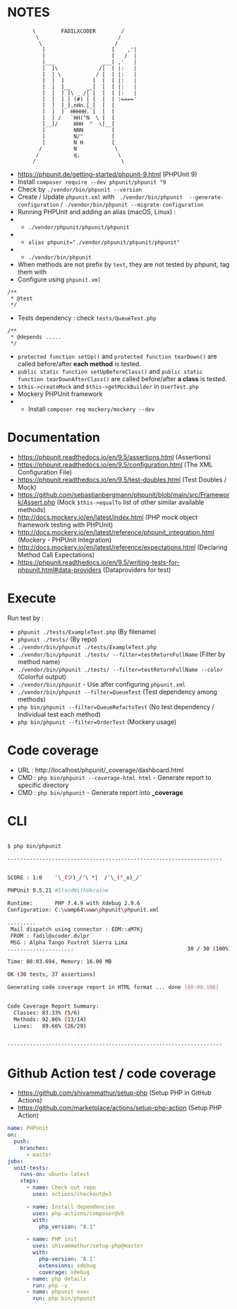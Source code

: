 # NOTES

```
        \        FADILXCODER        /
         \                         /
          \                       /
           ]                     [    ,'|
           ]                     [   /  |
           ]___               ___[ ,'   |
           ]  ]\             /[  [ |:   |
           ]  ] \           / [  [ |:   |
           ]  ]  ]         [  [  [ |:   |
           ]  ]  ]__     __[  [  [ |:   |
           ]  ]  ] ]\ _ /[ [  [  [ |:   |
           ]  ]  ] ] (#) [ [  [  [ :===='
           ]  ]  ]_].nHn.[_[  [  [
           ]  ]  ]  HHHHH. [  [  [
           ]  ] /   `HH("N  \ [  [
           ]__]/     HHH  "  \[__[
           ]         NNN         [
           ]         N/"         [
           ]         N H         [
          /          N            \
         /           q,            \
        /                           \
```


- https://phpunit.de/getting-started/phpunit-9.html (PHPUnit 9)
- Install `composer require --dev phpunit/phpunit ^9`
- Check by `./vendor/bin/phpunit --version`
- Create / Update `phpunit.xml` with ` ./vendor/bin/phpunit  --generate-configuration` / `./vendor/bin/phpunit --migrate-configuration`
- Running PHPUnit and adding an alias (macOS, Linux) :
- - `./vendor/phpunit/phpunit/phpunit`
- - `alias phpunit="./vendor/phpunit/phpunit/phpunit"`
- - `./vendor/bin/phpunit`
- When methods are not prefix by `test`, they are not tested by phpunit, tag them with 
- Configure using `phpunit.xml`
```
/**
 * @test
 */
```
- Tests dependency : check `tests/QueueTest.php`
```
/**
 * @depends .....
 */
```

- `protected function setUp()` and `protected function tearDown()` are called before/after **each method** is tested.
- `public static function setUpBeforeClass()` and `public static function tearDownAfterClass()` are called before/after **a class** is tested.
- `$this->createMock` and `$this->getMockBuilder` in `UserTest.php`
- Mockery PHPUnit framework
- - Install `composer req mockery/mockery --dev`


# Documentation

- https://phpunit.readthedocs.io/en/9.5/assertions.html (Assertions)
- https://phpunit.readthedocs.io/en/9.5/configuration.html (The XML Configuration File)
- https://phpunit.readthedocs.io/en/9.5/test-doubles.html (Test Doubles / Mock)
- https://github.com/sebastianbergmann/phpunit/blob/main/src/Framework/Assert.php (Mock `$this->equalTo` list of other similar available methods)
- http://docs.mockery.io/en/latest/index.html (PHP mock object framework testing with PHPUnit)
- http://docs.mockery.io/en/latest/reference/phpunit_integration.html (Mockery - PHPUnit Integration)
- http://docs.mockery.io/en/latest/reference/expectations.html (Declaring Method Call Expectations)
- https://phpunit.readthedocs.io/en/9.5/writing-tests-for-phpunit.html#data-providers (Dataproviders for test)

# Execute

Run test by : 
- `phpunit ./tests/ExampleTest.php` (By filename)
- `phpunit ./tests/` (By repo)
- `./vendor/bin/phpunit ./tests/ExampleTest.php`
- `./vendor/bin/phpunit ./tests/ --filter=testReturnFullName` (Filter by method name)
- `./vendor/bin/phpunit ./tests/ --filter=testReturnFullName --color` (Colorful output)
- `./vendor/bin/phpunit` - Use after configuring `phpunit.xml`
- `./vendor/bin/phpunit --filter=QueueTest` (Test dependency among methods)
- `php bin/phpunit --filter=QueueRefactoTest` (No test dependency / Individual test each method)
- `php bin/phpunit --filter=OrderTest` (Mockery usage)

# Code coverage

- URL : http://localhost/phpunit/_coverage/dashboard.html
- CMD : `php bin/phpunit --coverage-html html` - Generate report to specific directory
- CMD : `php bin/phpunit` - Generate report into **_coverage**

# CLI

```bash

$ php bin/phpunit

--------------------------------------------------------------------


SCORE : 1:0    ¯\_(ツ)_/¯\ *|  /¯\_(°_o)_/¯

PHPUnit 9.5.21 #StandWithUkraine

Runtime:       PHP 7.4.9 with Xdebug 2.9.6
Configuration: C:\wamp64\www\phpunit\phpunit.xml

.........
 Mail dispatch using connector : EDM::aM7Kj
 FROM : fadil@xcoder.dvlpr
 MSG : Alpha Tango Foxtrot Sierra Lima
.....................                                    30 / 30 (100%)

Time: 00:03.694, Memory: 16.00 MB

OK (30 tests, 37 assertions)

Generating code coverage report in HTML format ... done [00:00.106]


Code Coverage Report Summary:
  Classes: 83.33% (5/6)      
  Methods: 92.86% (13/14)    
  Lines:   89.66% (26/29)    


--------------------------------------------------------------------

```

# Github Action test / code coverage

- https://github.com/shivammathur/setup-php (Setup PHP in GitHub Actions)
- https://github.com/marketplace/actions/setup-php-action (Setup PHP Action)

```yml
name: PHPUnit
on:
  push:
    branches:
      - master
jobs:
  unit-tests:
    runs-on: ubuntu-latest
    steps:
      - name: Check out repo
        uses: actions/checkout@v3

      - name: Install dependencies
        uses: php-actions/composer@v6
        with:
          php_version: "8.1"

      - name: PHP init 
        uses: shivammathur/setup-php@master
        with:
          php-version: '8.1'
          extensions: xdebug
          coverage: xdebug
      - name: php details
        run: php -v
      - name: phpunit exec
        run: php bin/phpunit

```
